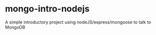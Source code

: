 # mongo-intro-nodejs
A simple introductory project using nodeJS/express/mongoose to talk to MongoDB
